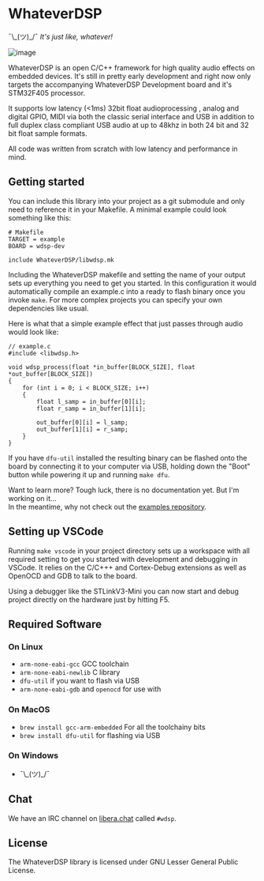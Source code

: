 # WhateverDSP

¯\\\_(ツ)\_/¯ *It's just like, whatever!*

![image](https://user-images.githubusercontent.com/55932282/128610385-a0652180-9c79-4f24-bbf6-792533ffc454.png)

WhateverDSP is an open C/C++ framework for high quality audio effects on embedded devices. It's still in pretty early development and right now only targets the accompanying WhateverDSP Development board and it's STM32F405 processor.

It supports low latency (<1ms) 32bit float audioprocessing , analog and digital GPIO, MIDI via both the classic serial interface and USB in addition to full duplex class compliant USB audio at up to 48khz in both 24 bit and 32 bit float sample formats.

All code was written from scratch with low latency and performance in mind.


## Getting started

You can include this library into your project as a git submodule and only need to reference it in your Makefile. A minimal example could look something like this:

```
# Makefile
TARGET = example
BOARD = wdsp-dev

include WhateverDSP/libwdsp.mk

```

Including the WhateverDSP makefile and setting the name of your output sets up everything you need to get you started. In this configuration it would automatically compile an example.c into a ready to flash binary once you invoke `make`. For more complex projects you can specify your own dependencies like usual.

Here is what that a simple example effect that just passes through audio would look like:

```
// example.c
#include <libwdsp.h>

void wdsp_process(float *in_buffer[BLOCK_SIZE], float *out_buffer[BLOCK_SIZE])
{
	for (int i = 0; i < BLOCK_SIZE; i++)
	{
		float l_samp = in_buffer[0][i];
		float r_samp = in_buffer[1][i];

		out_buffer[0][i] = l_samp;
		out_buffer[1][i] = r_samp;
	}
}

```

If you have `dfu-util` installed the resulting binary can be flashed onto the board by connecting it to your computer via USB, holding down the "Boot" button while powering it up and running `make dfu`.

Want to learn more? Tough luck, there is no documentation yet. But I'm working on it…  
In the meantime, why not check out the [examples repository](https://github.com/NuclearLighthouseStudios/WhateverDSP-Examples).

## Setting up VSCode

Running `make vscode` in your project directory sets up a workspace with all required setting to get you started with development and debugging in VSCode. It relies on the C/C+++ and Cortex-Debug extensions as well as OpenOCD and GDB to talk to the board.

Using a debugger like the STLinkV3-Mini you can now start and debug project directly on the hardware just by hitting F5.

## Required Software

### On Linux

* `arm-none-eabi-gcc` GCC toolchain
* `arm-none-eabi-newlib` C library
* `dfu-util` if you want to flash via USB
* `arm-none-eabi-gdb` and `openocd` for use with 

### On MacOS

* `brew install gcc-arm-embedded` For all the toolchainy bits
* `brew install dfu-util` for flashing via USB

### On Windows

* ¯\\\_(ツ)\_/¯

## Chat

We have an IRC channel on [libera.chat](https://libera.chat/) called `#wdsp`. 

## License

The WhateverDSP library is licensed under GNU Lesser General Public License.
